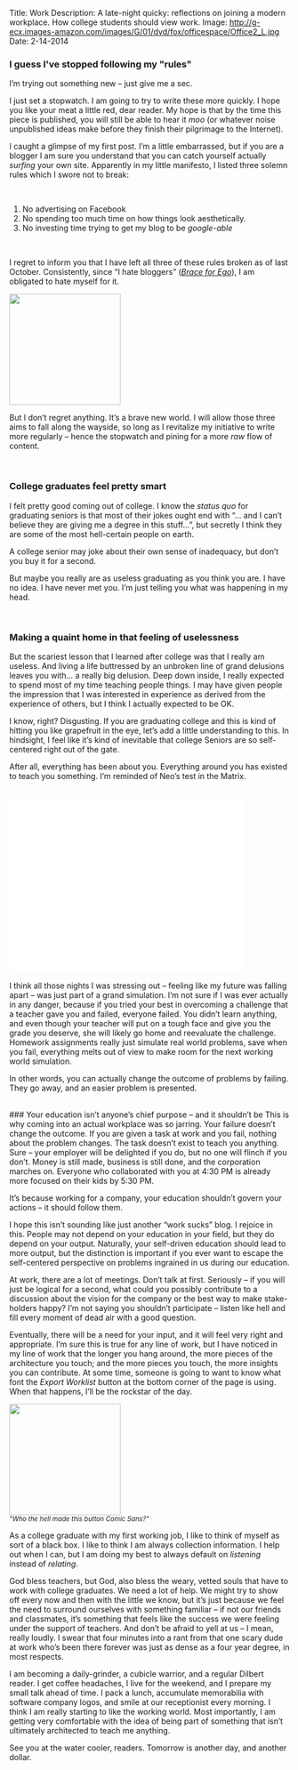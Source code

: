Title: Work
Description: A late-night quicky: reflections on joining a modern workplace. How college students should view work.
Image: http://g-ecx.images-amazon.com/images/G/01/dvd/fox/officespace/Office2_L.jpg
Date: 2-14-2014

### I guess I've stopped following my "rules"
I’m trying out something new – just give me a sec.

I just set a stopwatch.  I am going to try to write these more quickly.  I hope you like your meat a little red, dear reader.  My hope is that by the time this piece is published, you will still be able to hear it *moo* (or whatever noise unpublished ideas make before they finish their pilgrimage to the Internet).

I caught a glimpse of my first post.  I’m a little embarrassed, but if you are a blogger I am sure you understand that you can catch yourself actually *surfing* your own site.  Apparently in my little manifesto, I listed three solemn rules which I swore not to break:

<br>

1. No advertising on Facebook
2. No spending too much time on how things look aesthetically.
3. No investing time trying to get my blog to be *google-able*

<br>

I regret to inform you that I have left all three of these rules broken as of last October.  Consistently, since “I hate bloggers” ([*Brace for Ego*](/brace-for-ego)), I am obligated to hate myself for it.

<div class="row">
    <div class="col-centered col-lg-6">
        <div class="thumbnail">
            <img src="http://media.alexrecker.com/images/regretnothing.gif" height="200">
            <div class="caption">
                <small></small>
            </div>
        </div>
    </div>
</div>

But I don’t regret anything.  It’s a brave new world.  I will allow those three aims to fall along the wayside, so long as I revitalize my initiative to write more regularly – hence the stopwatch and pining for a more *raw* flow of content.

<br>

### College graduates feel pretty smart
I felt pretty good coming out of college.  I know the *status quo* for graduating seniors is that most of their jokes ought end with “… and I can’t believe they are giving me a degree in this stuff…”, but secretly I think they are some of the most hell-certain people on earth.

A college senior may joke about their own sense of inadequacy, but don’t you buy it for a second.

But maybe you really are as useless graduating as you think you are.  I have no idea.  I have never met you.  I’m just telling you what was happening in my head.

<br>

### Making a quaint home in that feeling of uselessness
But the scariest lesson that I learned after college was that I really am useless.  And living a life buttressed by an unbroken line of grand delusions leaves you with… a really big delusion.  Deep down inside, I really expected to spend most of my time teaching people things.  I may have given people the impression that I was interested in experience as derived from the experience of others, but I think I actually expected to be OK.

I know, right?  Disgusting.  If you are graduating college and this is kind of hitting you like grapefruit in the eye, let’s add a little understanding to this.  In hindsight, I feel like it’s kind of inevitable that college Seniors are so self-centered right out of the gate.

After all, everything has been about you.  Everything around you has existed to teach you something.  I’m reminded of Neo’s test in the Matrix.

<br>
<iframe width="420" height="315" src="//www.youtube.com/embed/oXv3SSijPFc" frameborder="0" allowfullscreen></iframe>
<br>

I think all those nights I was stressing out – feeling like my future was falling apart – was just part of a grand simulation.  I’m not sure if I was ever actually in any danger, because if you tried your best in overcoming a challenge that a teacher gave you and failed, everyone failed.  You didn’t learn anything, and even though your teacher will put on a tough face and give you the grade you deserve, she will likely go home and reevaluate the challenge.  Homework assignments really just simulate real world problems, save when you fail, everything melts out of view to make room for the next working world simulation.

In other words, you can actually change the outcome of problems by failing.  They go away, and an easier problem is presented.

<br>
### Your education isn’t anyone’s chief purpose – and it shouldn’t be
This is why coming into an actual workplace was so jarring.  Your failure doesn’t change the outcome.  If you are given a task at work and you fail, nothing about the problem changes.  The task doesn’t exist to teach you anything.  Sure – your employer will be delighted if you do, but no one will flinch if you don’t.  Money is still made, business is still done, and the corporation marches on.  Everyone who collaborated with you at 4:30 PM is already more focused on their kids by 5:30 PM.

It’s because working for a company, your education shouldn’t govern your actions – it should follow them.

I hope this isn’t sounding like just another “work sucks” blog.  I rejoice in this.  People may not depend on your education in your field, but they do depend on your output.  Naturally, your self-driven education should lead to more output, but the distinction is important if you ever want to escape the self-centered perspective on problems ingrained in us during our education.

At work, there are a lot of meetings.  Don’t talk at first.  Seriously – if you will just be logical for a second, what could you possibly contribute to a discussion about the vision for the company or the best way to make stake-holders happy?  I’m not saying you shouldn’t participate – listen like hell and fill every moment of dead air with a good question.

Eventually, there will be a need for your input, and it will feel very right and appropriate.  I’m sure this is true for any line of work, but I have noticed in my line of work that the longer you hang around, the more pieces of the architecture you touch; and the more pieces you touch, the more insights you can contribute.  At some time, someone is going to want to know what font the *Export Worklist* button at the bottom corner of the page is using.  When that happens, I’ll be the rockstar of the day.

<div class="row">
    <div class="col-centered col-lg-6">
        <div class="thumbnail">
            <img src="http://media.alexrecker.com/images/comicsans.jpg" height="200">
            <div class="caption">
                <small><em>"Who the hell made this button Comic Sans?"</em></small>
            </div>
        </div>
    </div>
</div>

As a college graduate with my first working job, I like to think of myself as sort of a black box.  I like to think I am always collection information.  I help out when I can, but I am doing my best to always default on *listening* instead of *relating*.

God bless teachers, but God, also bless the weary, vetted souls that have to work with college graduates.  We need a lot of help.  We might try to show off every now and then with the little we know, but it’s just because we feel the need to surround ourselves with something familiar – if not our friends and classmates, it’s something that feels like the success we were feeling under the support of teachers.  And don’t be afraid to yell at us – I mean, really loudly.  I swear that four minutes into a rant from that one scary dude at work who’s been there forever was just as dense as a four year degree, in most respects.

I am becoming a daily-grinder, a cubicle warrior, and a regular Dilbert reader.  I get coffee headaches, I live for the weekend, and I prepare my small talk ahead of time.  I pack a lunch, accumulate memorabilia with software company logos, and smile at our receptionist every morning.  I think I am really starting to like the working world.  Most importantly, I am getting very comfortable with the idea of being part of something that isn’t ultimately architected to teach me anything.

See you at the water cooler, readers.  Tomorrow is another day, and another dollar.